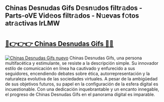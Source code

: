 ## Chinas Desnudas Gifs D𝚎sn𝚞dos filtr𝚊dos - Parts-oVE Vid𝚎os filtr𝚊dos - N𝚞evas f𝚘tos atr𝚊ctivas lrLMW

# <h2><a href="http://mb5zdw.tromn.icu/?c=Chinas+Desnudas+Gifs">🔗👉👉👉 Chinas Desnudas Gifs 🔗🔗</a></h2>

[![Chinas Desnudas Gifs nuevo](https://i.imgur.com/pEAQMta.gif)](http://mb5zdw.tromn.icu/?c=Chinas+Desnudas+Gifs)
Chinas Desnudas Gifs, una persona multifacética y estimulante, se resiste a la descripción simple. Su innovador estilo de comunicación en línea ha cautivado y enfurecido a sus seguidores, encendiendo debates sobre ética, autorrepresentación y la naturaleza evolutiva de las sociedades virtuales. A pesar de la ambigüedad de sus objetivos futuros, su papel en la configuración de la esfera digital es incuestionable. Con una dedicación inquebrantable y un encanto innegable, el progreso de Chinas Desnudas Gifs en el panorama digital es imparable.
